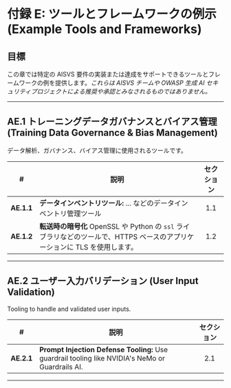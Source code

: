 # 付録 E: ツールとフレームワークの例示 (Example Tools and Frameworks)

## 目標

この章では特定の AISVS 要件の実装または達成をサポートできるツールとフレームワークの例を提供します。*これらは AISVS チームや OWASP 生成 AI セキュリティプロジェクトによる推奨や承認とみなされるものではありません。*

---

## AE.1 トレーニングデータガバナンスとバイアス管理 (Training Data Governance & Bias Management)

データ解析、ガバナンス、バイアス管理に使用されるツールです。

| # | 説明 | セクション |
|:--------:|---------------------------------------------------------------------------------------------------------------------|:---:|
| **AE.1.1** | **データインベントリツール:** ... などのデータインベントリ管理ツール | 1.1 |
| **AE.1.2** | **転送時の暗号化** OpenSSL や Python の `ssl` ライブラリなどのツールで、HTTPS ベースのアプリケーションに TLS を使用します。 | 1.2 |

---

## AE.2 ユーザー入力バリデーション (User Input Validation)

Tooling to handle and validated user inputs.

| # | 説明 | セクション |
|:--------:|---------------------------------------------------------------------------------------------------------------------|:---:|
| **AE.2.1** | **Prompt Injection Defense Tooling:** Use guardrail tooling like NVIDIA's NeMo or Guardrails AI. | 2.1 |

---
